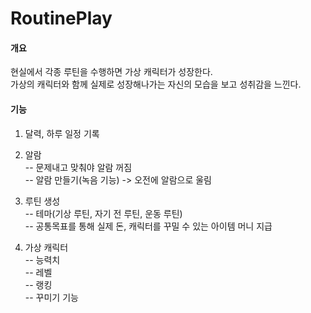 # RoutinePlay

#### 개요
현실에서 각종 루틴을 수행하면 가상 캐릭터가 성장한다. <br>
가상의 캐릭터와 함께 실제로 성장해나가는 자신의 모습을 보고 성취감을 느낀다.<br>

#### 기능
1. 달력, 하루 일정 기록
2. 알람<br>
-- 문제내고 맞춰야 알람 꺼짐<br>
-- 알람 만들기(녹음 기능) -> 오전에 알람으로 울림<br>
3. 루틴 생성<br>
 -- 테마(기상 루틴, 자기 전 루틴, 운동 루틴)<br>
 -- 공통목표를 통해 실제 돈, 캐릭터를 꾸밀 수 있는 아이템 머니 지급<br>

4. 가상 캐릭터<br>
 -- 능력치<br>
 -- 레벨<br>
 -- 랭킹<br>
 -- 꾸미기 기능<br>
